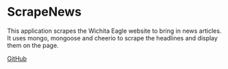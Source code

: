 # ScrapeNews

This application scrapes the Wichita Eagle website to bring in news articles. It uses mongo, mongoose and cheerio to scrape the headlines and display them on the page. 

[GitHub](https://agile-everglades-48503.herokuapp.com/)
